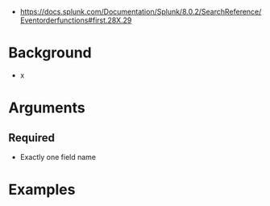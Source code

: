 - https://docs.splunk.com/Documentation/Splunk/8.0.2/SearchReference/Eventorderfunctions#first.28X.29
# Background
- x
# Arguments
## Required
- Exactly one field name
# Examples